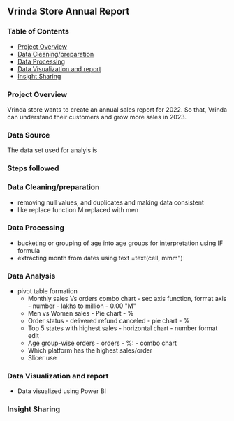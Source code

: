 ## Vrinda Store Annual Report

### Table of Contents
- [Project Overview](#project-overview)
- [Data Cleaning/preparation](Data-Cleaning/preparation)
- [Data Processing](#data-processing)
- [Data Visualization and report](#data-visualization-and-report)
- [Insight Sharing](#insight-sharing)

### Project Overview

Vrinda store wants to create an annual sales report for 2022. So that, Vrinda can understand their customers and grow more sales in 2023.

### Data Source
The data set used for analyis is 

### Steps followed

###  Data Cleaning/preparation
   - removing null values, and duplicates and making data consistent
   - like replace function M replaced with men
### Data Processing
   - bucketing or grouping of age into age groups for interpretation using IF formula
   - extracting month from dates using text =text(cell, mmm")

### Data Analysis
-  pivot table formation
   - Monthly sales Vs orders combo chart - sec axis function, format axis - number - lakhs to million - 0.00 "M"
   - Men vs Women sales - Pie chart - %
   - Order status - delivered refund canceled - pie chart - %
   - Top 5 states with highest sales - horizontal chart - number format edit
   - Age group-wise orders - orders - %: - combo chart
   - Which platform has the highest sales/order
   - Slicer use 


### Data Visualization and report
   - Data visualized using Power BI

### Insight Sharing
